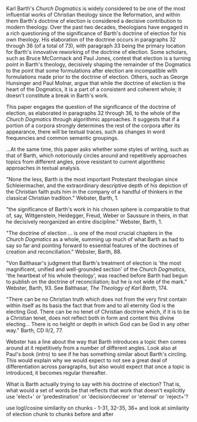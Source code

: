 Karl Barth's *Church Dogmatics* is widely considered to be one of the most influential works of Christian theology since the Reformation, and within them Barth's doctrine of election is considered a decisive contribution to modern theology. Over the past two decades, theologians have engaged in a rich questioning of the significance of Barth's doctrine of election for his own theology. His elaboration of the doctrine occurs in paragraphs 32 through 36 (of a total of 73), with paragraph 33 being the primary location for Barth's innovative reworking of the doctrine of election. Some scholars, such as Bruce McCormack and Paul Jones, contest that election is a turning point in Barth's theology, decisively shaping the remainder of the Dogmatics to the point that some formulations after election are incompatible with formulations made prior to the doctrine of election. Others, such as George Hunsinger and Paul Molnar, argue that while the doctrine of election is the heart of the Dogmatics, it is a part of a consistent and coherent whole; it doesn't constitute a break in Barth's work.

This paper engages the question of the significance of the doctrine of election, as elaborated in paragraphs 32 through 36, to the whole of the *Church Dogmatics* through algorithmic approaches. It suggests that if a portion of a corpora strongly determines the rest of the corpora after its appearance, there will be textual traces, such as changes in word frequencies and common semantic groupings. 


...At the same time, this paper asks whether some styles of writing, such as that of Barth, which notoriously circles around and repetitively approaches topics from different angles, prove resistant to current algorithmic approaches in textual analysis.





"None the less, Barth is the most important Protestant theologian since Schleiermacher, and the extraordinary descriptive depth of his depiction of the Christian faith puts him in the company of a handful of thinkers in the classical Christian tradition." Webster, Barth, 1.

"the significance of Barth's work in his chosen sphere is comparable to that of, say, Wittgenstein, Heidegger, Freud, Weber or Saussure in theirs, in that he decisively reorganized an entire discipline." Webster, Barth, 1.

"The doctrine of election ... is one of the most crucial chapters in the *Church Dogmatics* as a whole, summing up much of what Barth as had to say so far and pointing forward to essential features of the doctrines of creation and reconciliation." Webster, Barth, 88.

"Von Balthasar's judgment that Barth's treatment of election is 'the most magnificent, unified and well-grounded section'  of the *Church Dogmatics*, 'the heartbeat of his whole theology', was reached before Barth had begun to publish on the doctrine of reconciliation; but he is not wide of the mark." Webster, Barth, 93. See Balthasar, *The Theology of Karl Barth*, 174.

"There can be no Christian truth which does not from the very first contain within itself as its basis the fact that from and to all eternity God is the electing God. There can be no tenet of Christian doctrine which, if it is to be a Christian tenet, does not reflect both in form and content this divine electing... There is no height or depth in which God can be God in any other way." Barth, CD II/2, 77.


Webster has a line about the way that Barth introduces a topic then comes around at it repetitively from a number of different angles. Look also at Paul's book (intro) to see if he has something similar about Barth's circling. This would explain why we would expect to not see a great deal of differentiation across paragraphs, but also would expect that once a topic is introduced, it becomes regular thereafter.

What is Barth actually trying to say with his doctrine of election? That is, what would a set of words be that reflects that work that doesn't explicitly use 'elect+' or 'predestination' or 'decision/decree' or 'eternal' or 'reject+'?

use logl/cosine similarity on chunks - 1-31, 32-35, 36+ and look at similarity of election chunk to chunks before and after
